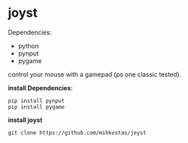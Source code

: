 # joyst
Dependencies:
  - python
  - pynput
  - pygame
 
control your mouse with a gamepad (ps one classic tested).

**install Dependencies**:

    pip install pynput
    pip install pygame

**install joyst**

    git clone https://github.com/mihkostas/joyst
